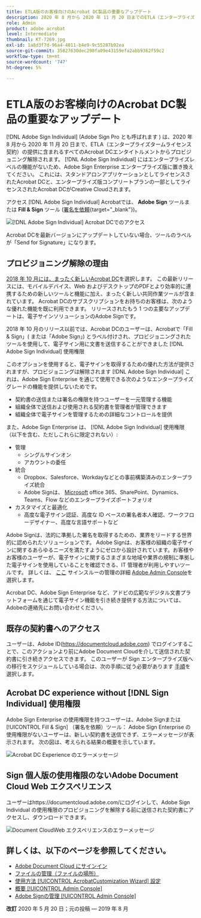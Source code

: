 ```yaml
---
title: ETLA版のお客様向けのAcrobat DC製品の重要なアップデート
description: 2020 年 8 月から 2020 年 11 月 20 日までのETLA（エンタープライズタームライセンス契約）の提供に含まれるAcrobat DCの使用権限に関する重要な変更について説明します。
role: Admin
product: adobe acrobat
level: Intermediate
thumbnail: KT-7269.jpg
exl-id: 1a8d3f7d-96a4-4811-b4e9-9c55287b92ea
source-git-commit: 35827630dec298fa09e43159efa2abb9362f59c2
workflow-type: tm+mt
source-wordcount: '747'
ht-degree: 5%

---
```


# ETLA版のお客様向けのAcrobat DC製品の重要なアップデート

[!DNL Adobe Sign Individual] (Adobe Sign Pro とも呼ばれます ) は、2020 年 8 月から 2020 年 11 月 20 日まで、ETLA（エンタープライズタームライセンス契約）の提供に含まれるすべてのAcrobat DCエンタイトルメントからプロビジョニング解除されます。 [!DNL Adobe Sign Individual] にはエンタープライズレベルの機能がないため、Adobe Sign Enterprise エンタープライズ版に置き換えてください。 これには、スタンドアロンアプリケーションとしてライセンスされたAcrobat DCと、エンタープライズ版コンプリートプランの一部としてライセンスされたAcrobat DCがCreative Cloudされます。

アクセス [!DNL Adobe Sign Individual] Acrobatでは、 **Adobe Sign** ツールまたは **Fill &amp; Sign** ツール ([署名を依頼](https://www.adobe.com/jp/acrobat/online/request-signature.html){target=&quot;_blank&quot;})。

![[!DNL Adobe Sign Individual] Acrobat DCでのアクセス](../assets/Deploy_SignEntitle1.png)

Acrobat DCを最新バージョンにアップデートしていない場合、ツールのラベルが「Send for Signature」になります。

## プロビジョニング解除の理由

[2018 年 10 月には、まったく新しいAcrobat DC](https://news.adobe.com/news/news-details/2018/Adobe-Redefines-What-Is-Possible-With-PDF-With-All-New-Acrobat-DC)を選択します。 この最新リリースには、モバイルデバイス、Web およびデスクトップのPDFとより効率的に連携するための新しいツールと機能に加え、まったく新しい共同作業ツールが含まれています。 Acrobat DCのサブスクリプションをお持ちのお客様は、次のような優れた機能を既に利用できます。 リリースされたもう 1 つの主要なアップデートは、電子サインソリューションのAdobe Signです。

2018 年 10 月のリリース以前では、Acrobat DCのユーザーは、Acrobatで「Fill &amp; Sign」( または「Adobe Sign」) とラベル付けされ、プロビジョニングされたツールを使用して、電子サイン用に文書を送信することができました [!DNL Adobe Sign Individual] 使用権限

このオプションを使用すると、電子サインを取得するための優れた方法が提供されますが、プロビジョニングは解除されます [!DNL Adobe Sign Individual] これは、Adobe Sign Enterprise を通じて使用できる次のようなエンタープライズグレードの機能を提供しないためです。

* 契約書の送信または署名の権限を持つユーザーを一元管理する機能
* 組織全体で送信および使用される契約書を管理者が管理できます
* 組織全体で電子サインを管理するための詳細なコントロールを提供

また、Adobe Sign Enterprise は、 [!DNL Adobe Sign Individual] 使用権限（以下を含む、ただしこれらに限定されない）:

* 管理
   * シングルサインオン
   * アカウントの委任
* 統合
   * Dropbox、Salesforce、Workdayなどとの事前構築済みのエンタープライズ統合
   * Adobe Signは、 [Microsoft](https://acrobat.adobe.com/us/en/business/integrations/microsoft.html) office 365、SharePoint、Dynamics、Teams、Flow などのエンタープライズポートフォリオ
* カスタマイズと最適化
   * 高度な電子サイン認証、高度な ID ベースの署名者本人確認、ワークフローデザイナー、高度な言語サポートなど

Adobe Signは、法的に準拠した署名を取得するための、業界をリードする世界的に認められたソリューションです。 Adobe Signは、お客様の組織の電子サインに関するあらゆるニーズを満たすようにゼロから設計されています。お客様やお客様のユーザーが、電子サインに関するさまざまな地域や業界の規制に準拠した電子サインを使用していることを確認できる、IT 管理者が利用しやすいツールです。 詳しくは、 [ここ](https://helpx.adobe.com/enterprise/using/adobe-sign-for-enterprise.html) サインスルーの管理の詳細 [Adobe Admin Console](https://helpx.adobe.com/jp/enterprise/using/admin-console.html)を選択します。

Acrobat DC、Adobe Sign Enterprise など、アドビの広範なデジタル文書プラットフォームを通じて電子サイン機能を引き続き提供する方法については、Adobeの連絡先にお問い合わせください。

## 既存の契約書へのアクセス

ユーザーは、Adobe ID(https://documentcloud.adobe.com) でログインすることで、このアクションより前にAdobe Document Cloudを介して送信された契約書に引き続きアクセスできます。 このユーザーが Sign エンタープライズ版への移行をスケジュールしている場合は、次の手順に従う必要があります [手順](https://helpx.adobe.com/jp/sign/kb/how-to-download-signed-documents---adobe-sign.html)を選択します。

## Acrobat DC experience without [!DNL Sign Individual] 使用権限

Adobe Sign Enterprise の使用権限を持つユーザーは、Adobe Signまたは [!UICONTROL Fill &amp; Sign] （署名を依頼）ツール：
Adobe Sign Enterprise の使用権限がないユーザーは、新しい契約書を送信できず、エラーメッセージが表示されます。 次の図は、考えられる結果の概要を示しています。

![Acrobat DC Experience のエラーメッセージ](../assets/Deploy_SignEntitle2.png)

## Sign 個人版の使用権限のないAdobe Document Cloud Web エクスペリエンス

ユーザーはhttps://documentcloud.adobe.com/にログインして、Adobe Sign Individual の使用権限のプロビジョニングを解除する前に送信された契約書にアクセスし、ダウンロードできます。

![Document CloudWeb エクスペリエンスのエラーメッセージ](../assets/Deploy_SignEntitle3.png)

## 詳しくは、以下のページを参照してください。

* [Adobe Document Cloud にサインイン](https://helpx.adobe.com/document-cloud/help/sign-in.html)
* [ファイルの管理（ファイルの場所）](https://helpx.adobe.com/document-cloud/help/manage-files.html)
* [使用方法 [!UICONTROL AcrobatCustomization Wizard] 設定](https://www.adobe.com/devnet-docs/acrobatetk/tools/Wizard/WizardDC/index.html)
* [概要 [!UICONTROL Admin Console]](https://helpx.adobe.com/enterprise/using/admin-console.html)
* [Adobe Signの管理 [!UICONTROL Admin Console]](https://helpx.adobe.com/enterprise/using/adobe-sign-for-enterprise.html)

**改訂** 2020 年 5 月 20 日；元の投稿 — 2019 年 8 月
